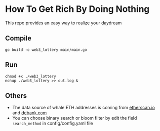 # How To Get Rich By Doing Nothing
This repo provides an easy way to realize your daydream

## Compile
```
go build -o web3_lottery main/main.go
```

## Run
```
chmod +x ./web3_lottery
nohup ./web3_lottery >> out.log &
```

## Others
 * The data source of whale ETH addresses is coming from [etherscan.io](https://etherscan.io/accounts) and [debank.com](https://debank.com/ranking)
 * You can choose binary search or bloom filter by edit the field `search_method` in config/config.yaml file
